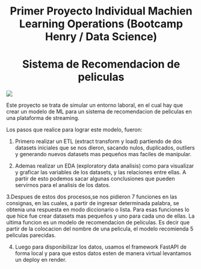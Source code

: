 <h1 align="center"> Primer Proyecto Individual Machien Learning Operations (Bootcamp Henry / Data Science) </h1>
<h1 align="center"> Sistema de Recomendacion de peliculas </h1>

![](https://github.com/Constanzafl/Proyecto_Indiv_1_MLO_Henry/assets/121994442/8e125d89-5235-4eee-8411-04b7bfe8a838)

Este proyecto se trata de simular un entorno laboral, en el cual hay que crear un modelo de ML para un sistema de recomendacion de peliculas en una plataforma de streaming. 

Los pasos que realice para lograr este modelo, fueron:

1. Primero realizar un ETL (extract transform y load) partiendo de dos datasets
iniciales que se nos dieron, sacando nulos, duplicados, outliers y generando nuevos datasets mas pequeños mas faciles de manipular. 

2. Ademas realizar un EDA (exploratory data analisis) como para visualizar y graficar las variables de los datasets, y las relaciones entre ellas. A partir de esto podemos sacar algunas conclusiones que pueden servirnos para el analisis de los datos. 

3.Despues de estos dos procesos,se nos pidieron 7 funciones en las consignas, en las cuales, a partir de ingresar determinada palabra, se obtenia una respuesta en modo diccionario o lista. Para esas funciones lo que hice fue crear datasets mas pequeños y uno para cada uno de ellas. La ultima funcion es un modelo de recomendacion de peliculas. Es decir que partir de la colocacion del nombre de una pelicula, el modelo recomienda 5 peliculas parecidas. 

4. Luego para disponibilizar los datos, usamos el framework FastAPI de forma local y para que estos datos esten de manera virtual levantamos un deploy en render. 
